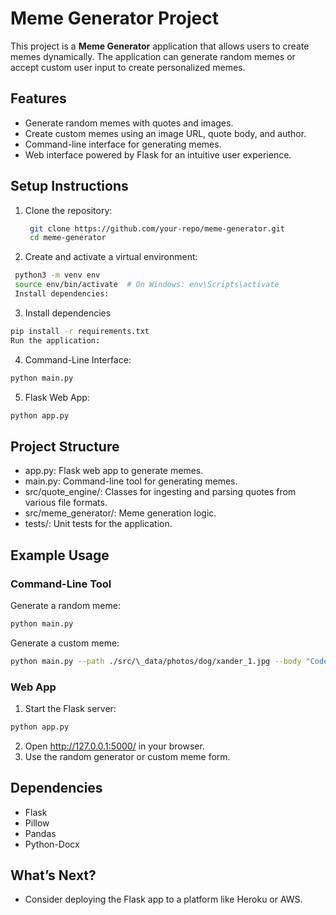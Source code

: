 # Meme Generator Project

This project is a **Meme Generator** application that allows users to create memes dynamically. The application can generate random memes or accept custom user input to create personalized memes.

## Features

- Generate random memes with quotes and images.
- Create custom memes using an image URL, quote body, and author.
- Command-line interface for generating memes.
- Web interface powered by Flask for an intuitive user experience.

## Setup Instructions

1. Clone the repository:

   ```bash
    git clone https://github.com/your-repo/meme-generator.git
    cd meme-generator
   ```

2. Create and activate a virtual environment:

```bash
 python3 -m venv env
 source env/bin/activate  # On Windows: env\Scripts\activate
 Install dependencies:
```

3. Install dependencies

```bash
pip install -r requirements.txt
Run the application:
```

4. Command-Line Interface:

```bash
python main.py
```

5. Flask Web App:

```bash
python app.py
```

## Project Structure

- app.py: Flask web app to generate memes.
- main.py: Command-line tool for generating memes.
- src/quote_engine/: Classes for ingesting and parsing quotes from various file formats.
- src/meme_generator/: Meme generation logic.
- tests/: Unit tests for the application.

## Example Usage

### Command-Line Tool

Generate a random meme:

```bash
python main.py
```

Generate a custom meme:

```bash
python main.py --path ./src/\_data/photos/dog/xander_1.jpg --body "Code like a pro." --author "Coder"
```

### Web App

1. Start the Flask server:

```bash
python app.py
```

2. Open http://127.0.0.1:5000/ in your browser.
3. Use the random generator or custom meme form.

## Dependencies

- Flask
- Pillow
- Pandas
- Python-Docx

## **What’s Next?**

- Consider deploying the Flask app to a platform like Heroku or AWS.

